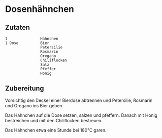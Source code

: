 # Dosenhähnchen

## Zutaten
    1               Hähnchen
    1 Dose          Bier
                    Petersilie
                    Rosmarin
                    Oregano
                    Chiliflocken
                    Salz
                    Pfeffer
                    Honig

## Zubereitung
Vorsichtig den Deckel einer Bierdose abtrennen und Petersilie, Rosmarin und Oregano ins Bier geben.

Das Hähnchen auf die Dose setzen, salzen und pfeffern. Danach mit Honig bestreichen und mit den Chiliflocken bestreuen.

Das Hähnchen etwa eine Stunde bei 180°C garen.
